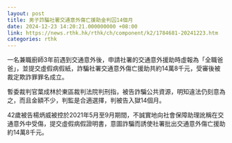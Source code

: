 ```yaml
---
layout: post
title: 男子詐騙社署交通意外傷亡援助金判囚14個月
date: 2024-12-23 14:20:21.000000000 +08:00
link: https://news.rthk.hk/rthk/ch/component/k2/1784681-20241223.htm
categories: rthk
---
```


一名兼職廚師3年前遇到交通意外後，申請社署的交通意外援助時虛報為「全職爸爸」，並提交虛假病假紙，詐騙社署交通意外傷亡援助共約14萬8千元，受審後被裁定欺詐罪罪名成立。

暫委裁判官葉成林於東區裁判法院判刑指，被告詐騙公共資源，明知違法仍刻意為之，而且金額不少，判監是合適選擇，判被告入獄14個月。

42歲被告楊炳威被控於2021年5月至9月期間，不誠實地向社會保障助理訛稱在交通意外中受傷，提交虛假病假證明書，意圖詐騙而誘使社署批出交通意外傷亡援助約14萬8千元。
